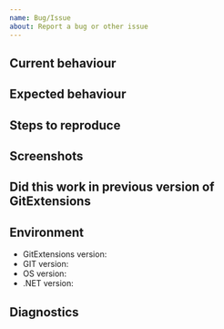 ```yaml
---
name: Bug/Issue
about: Report a bug or other issue
---
```


<!--
    ⚠️ Review existing issues to see whether someone else has already reported your issue.

    📖 Please also read CONTRIBUTING.md.
-->

## Current behaviour

<!-- Be as specific and detailed as possible to help us identify your issue. -->


## Expected behaviour



## Steps to reproduce

<!-- Take some time to try and reproduce the issue, then explain how to do so here. -->


## Screenshots

<!-- Screenshots can be very useful in helping to understand the issue you're facing. -->



## Did this work in previous version of GitExtensions

<!-- If so, which version? -->


## Environment

<!-- Use Help/About in Git Extensions to copy this information to the clipboard automatically. -->

- GitExtensions version:
- GIT version: 
- OS version: 
- .NET version: 


## Diagnostics

<!-- If relevant, as described at https://github.com/gitextensions/gitextensions/wiki/Diagnosing-problems -->



<!--
    ❤️ Git Extensions? Please consider supporting our collective:

    👉 https://opencollective.com/gitextensions
-->
